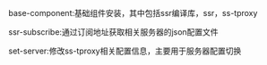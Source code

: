 base-component:基础组件安装，其中包括ssr编译库，ssr，ss-tproxy

ssr-subscribe:通过订阅地址获取相关服务器的json配置文件

set-server:修改ss-tproxy相关配置信息，主要用于服务器配置切换

